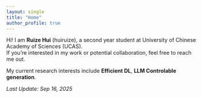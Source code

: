 ```yaml
---
layout: single
title: "Home"
author_profile: true
---
```


Hi! I am **Ruize Hui** (huiruize), a second year student at University of Chinese Academy of Sciences (UCAS).  
If you’re interested in my work or potential collaboration, feel free to reach me out.

My current research interests include **Efficient DL**, **LLM Controlable generation**. 


_Last Update: Sep 16, 2025_
